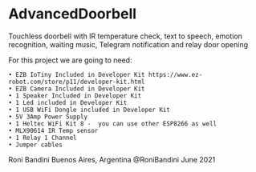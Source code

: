 # AdvancedDoorbell
Touchless doorbell with IR temperature check, text to speech, emotion recognition, waiting music, Telegram notification and relay door opening

For this project we are going to need:
 
    • EZB IoTiny Included in Developer Kit https://www.ez-robot.com/store/p11/developer-kit.html
    • EZB Camera Included in Developer Kit 
    • 1 Speaker Included in Developer Kit 
    • 1 Led included in Developer Kit
    • 1 USB WiFi Dongle included in Developer Kit
    • 5V 3Amp Power Supply
    • 1 Heltec WiFi Kit 8 -  you can use other ESP8266 as well 
    • MLX90614 IR Temp sensor
    • 1 Relay 1 Channel
    • Jumper cables

Roni Bandini
Buenos Aires, Argentina
@RoniBandini
June 2021

